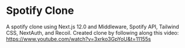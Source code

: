 # Spotify Clone
A spotify clone using Next.js 12.0 and Middleware, Spotify API, Tailwind CSS, NextAuth, and Recoil. Created clone by following along this video: https://www.youtube.com/watch?v=3xrko3GpYoU&t=11155s
